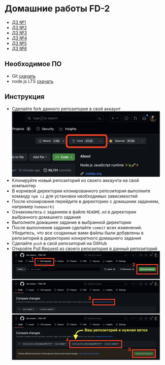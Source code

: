 Домашние работы FD-2
====================

- [ДЗ №1](./homework-1)
- [ДЗ №2](./homework-2)
- [ДЗ №3](./homework-3)
- [ДЗ №4](./homework-4)
- [ДЗ №5](./homework-5)
- [ДЗ №6](./homework-6)

## Необходимое ПО

- Git [скачать](https://git-scm.com/downloads)
- node.js LTS [скачать](https://nodejs.org/ru)

## Инструкция

- Сделайте fork данного репозитория в свой аккаунт
  ![](./images/fork.png)
- Клонируйте новый репозиторий из своего аккаунта на свой компьютер
- В корневой директории клонированного репозитория выполните команду `npm ci` для установки необходимых зависимостей
- После клонировния перейдите в директорию с домашним заданием, например `homework1`
- Ознакомьтесь с заданием в файле `README.md` в директории выбранного домашнего задания
- Выполните домашнее задание в выбранной директории
- После выполнения задания сделайте `commit` всех изменений. Убедитесь, что все созданные вами файлы были добавлены в репозиторий в директорию конкретного домашнего задания
- Сделайте `push` в свой репозиторий на GitHub
- Откройте Pull Request из своего репозитория в данный репозиторий
  ![](./images/pr.png)
  ![](./images/forks.png)
  ![](./images/branch.png)
